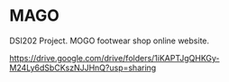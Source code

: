 # MAGO
DSI202 Project. MOGO footwear shop online website.


https://drive.google.com/drive/folders/1iKAPTJgQHKGy-M24Ly6dSbCKszNJJHnQ?usp=sharing
